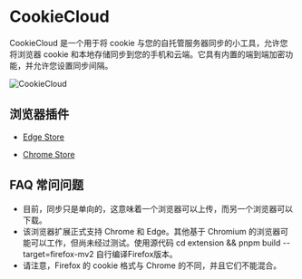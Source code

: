 # CookieCloud

CookieCloud 是一个用于将 cookie 与您的自托管服务器同步的小工具，允许您将浏览器 cookie
和本地存储同步到您的手机和云端。它具有内置的端到端加密功能，并允许您设置同步间隔。

![CookieCloud](https://github.com/easychen/CookieCloud/blob/master/images/20230121092535.png)

## 浏览器插件

+ [Edge Store](https://microsoftedge.microsoft.com/addons/detail/cookiecloud/bffenpfpjikaeocaihdonmgnjjdpjkeo)

+ [Chrome Store](https://chrome.google.com/webstore/detail/cookiecloud/ffjiejobkoibkjlhjnlgmcnnigeelbdl)

## FAQ 常问问题

+ 目前，同步只是单向的，这意味着一个浏览器可以上传，而另一个浏览器可以下载。
+ 该浏览器扩展正式支持 Chrome 和 Edge。其他基于 Chromium 的浏览器可能可以工作，但尚未经过测试。使用源代码 cd extension &&
  pnpm build --target=firefox-mv2 自行编译Firefox版本。
+ 请注意，Firefox 的 cookie 格式与 Chrome 的不同，并且它们不能混合。
